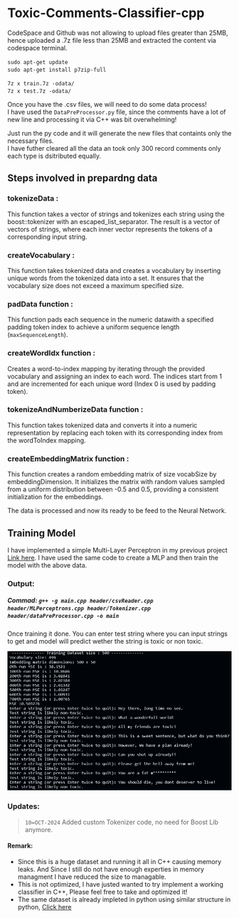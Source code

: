 # Toxic-Comments-Classifier-cpp



CodeSpace and Github was not allowing to upload files greater than 25MB, hence uploaded a .7z file less than 25MB and extracted the content via codespace terminal.

`sudo apt-get update` <br/>
`sudo apt-get install p7zip-full`

`7z x train.7z -odata/` <br/>
`7z x test.7z -odata/`

Once you have the .csv files, we will need to do some data process!<br/>
I have used the `DataPreProcessor.py` file, since the comments have a lot of new line and processing it via C++ was bit overwhelming!

Just run the py code and it will generate the new files that containts only the necessary files.<br />
I have futher cleared all the data an took only 300 record comments only each type is dsitributed equally.

## Steps involved in prepardng data

### tokenizeData :
This function takes a vector of strings and tokenizes each string using the boost::tokenizer with an escaped_list_separator. The result is a vector of vectors of strings, where each inner vector represents the tokens of a corresponding input string.

### createVocabulary :
This function takes tokenized data and creates a vocabulary by inserting unique words from the tokenized data into a set. It ensures that the vocabulary size does not exceed a maximum specified size.

### padData function :
This function pads each sequence in the numeric datawith a specified padding token index to achieve a uniform sequence length (`maxSequenceLength`).

### createWordIdx function :
Creates a word-to-index mapping by iterating through the provided vocabulary and assigning an index to each word. The indices start from 1 and are incremented for each unique word (Index 0 is used by padding token).

### tokenizeAndNumberizeData function :
This function takes tokenized data and converts it into a numeric representation by replacing each token with its corresponding index from the wordToIndex mapping.

### createEmbeddingMatrix function :
This function creates a random embedding matrix of size vocabSize by embeddingDimension. It initializes the matrix with random values sampled from a uniform distribution between -0.5 and 0.5, providing a consistent initialization for the embeddings.

The data is processed and now its ready to be feed to the Neural Network.

## Training Model

I have implemented a simple Multi-Layer Perceptron in my previous project [Link here](https://github.com/Shreyas9699/Neural-Network-CPP/tree/main).
I have used the same code to create a MLP and then train the model with the above data.


### Output:
##### Commad: `g++ -g main.cpp header/csvReader.cpp header/MLPerceptrons.cpp header/Tokenizer.cpp header/dataPreProcessor.cpp -o main`
Once training it done. You can enter test string where you can input strings to get and model will predict wether the string is toxic or non toxic. 

![Alt text](media/image.png)


### Updates:
> `10=OCT-2024` Added custom Tokenizer code, no need for Boost Lib anymore.


#### Remark:
- Since this is a huge dataset and running it all in C++ causing memory leaks. And Since I still do not have enough experties in memory managment I have reduced the size to managable.
- This is not optimized, I have justed wanted to try implement a working classifier in C++, Please feel free to take and optimized it!
- The same dataset is already impleted in python using similar structure in python, [Click here](https://github.com/Shreyas9699/Convolutions-text-classification)


